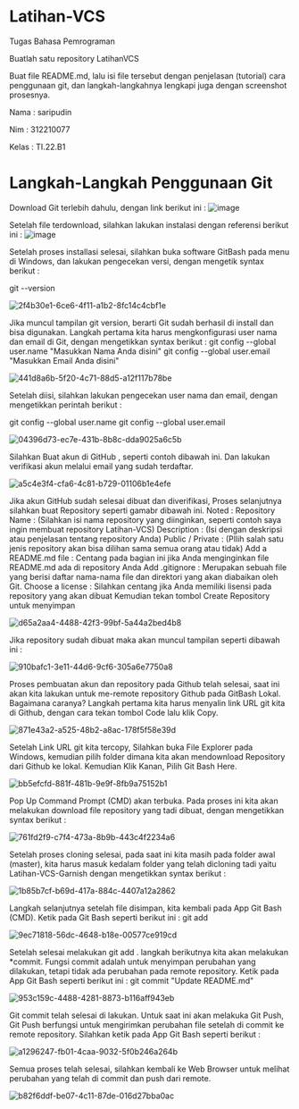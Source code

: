 # Latihan-VCS
Tugas Bahasa Pemrograman

Buatlah satu repository LatihanVCS

Buat file README.md, lalu isi file tersebut dengan penjelasan (tutorial) cara penggunaan git, dan langkah-langkahnya lengkapi juga dengan screenshot prosesnya.

Nama : saripudin

Nim : 312210077

Kelas : TI.22.B1

# Langkah-Langkah Penggunaan Git
Download Git terlebih dahulu, dengan link berikut ini : ![image](https://user-images.githubusercontent.com/115473865/196014793-e5d768dc-3395-4b11-95d9-505d829e39f3.png)



Setelah file terdownload, silahkan lakukan instalasi dengan referensi berikut ini : ![image](https://user-images.githubusercontent.com/115473865/196014818-f4890763-6893-4981-8305-09be8b89b97e.png)


Setelah proses installasi selesai, silahkan buka software GitBash pada menu di Windows, dan lakukan pengecekan versi, dengan mengetik syntax berikut :

git --version

![2f4b30e1-6ce6-4f11-a1b2-8fc14c4cbf1e](https://user-images.githubusercontent.com/115473865/196014837-7854b32c-efe7-4f5f-9b19-ec4681cc4ee9.jpg)

Jika muncul tampilan git version, berarti Git sudah berhasil di install dan bisa digunakan. Langkah pertama kita harus mengkonfigurasi user nama dan email di Git, dengan mengetikkan syntax berikut :
git config --global user.name "Masukkan Nama Anda disini" git config --global user.email "Masukkan Email Anda disini"

![441d8a6b-5f20-4c71-88d5-a12f117b78be](https://user-images.githubusercontent.com/115473865/196015350-abdaedcc-43b8-4676-a5aa-fd1bee0ca525.jpg)

Setelah diisi, silahkan lakukan pengecekan user nama dan email, dengan mengetikkan perintah berikut :

git config --global user.name git config --global user.email

![04396d73-ec7e-431b-8b8c-dda9025a6c5b](https://user-images.githubusercontent.com/115473865/196015381-7a27cb43-28eb-4de3-89a0-21cf286f64ac.jpg)

Silahkan Buat akun di GitHub , seperti contoh dibawah ini. Dan lakukan verifikasi akun melalui email yang sudah terdaftar.

![a5c4e3f4-cfa6-4c81-b729-01106b1e4efe](https://user-images.githubusercontent.com/115473865/196015444-9773c2bd-179d-4c9d-ae52-57293cd5ae7e.jpg)

Jika akun GitHub sudah selesai dibuat dan diverifikasi, Proses selanjutnya silahkan buat Repository seperti gamabr dibawah ini. Noted :
Repository Name : (Silahkan isi nama repository yang diinginkan, seperti contoh saya ingin membuat repository Latihan-VCS)
Description : (Isi dengan deskripsi atau penjelasan tentang repository Anda)
Public / Private : (PIlih salah satu jenis repository akan bisa dilihan sama semua orang atau tidak)
Add a README.md file : Centang pada bagian ini jika Anda menginginkan file README.md ada di repository Anda
Add .gitignore : Merupakan sebuah file yang berisi daftar nama-nama file dan direktori yang akan diabaikan oleh Git.
Choose a license : Silahkan centang jika Anda memiliki lisensi pada repository yang akan dibuat Kemudian tekan tombol Create Repository untuk menyimpan

![d65a2aa4-4488-42f3-99bf-5a44a2bed4b8](https://user-images.githubusercontent.com/115473865/196016631-37266192-9ee4-477c-8cba-04f6bbabd5c9.jpg)

Jika repository sudah dibuat maka akan muncul tampilan seperti dibawah ini :

![910bafc1-3e11-44d6-9cf6-305a6e7750a8](https://user-images.githubusercontent.com/115473865/196017491-8301d25b-bfc9-4afb-b86f-a1feac68a738.jpg)

Proses pembuatan akun dan repository pada Github telah selesai, saat ini akan kita lakukan untuk me-remote repository Github pada GitBash Lokal. Bagaimana caranya? Langkah pertama kita harus menyalin link URL git kita di Github, dengan cara tekan tombol Code lalu klik Copy.

![871e43a2-a525-48b2-a8ac-178f5f58e39d](https://user-images.githubusercontent.com/115473865/196017594-31f62ffd-a4c2-4ee0-ae6d-cca5bf09dabc.jpg)

Setelah Link URL git kita tercopy, Silahkan buka File Explorer pada Windows, kemudian pilih folder dimana kita akan mendownload Repository dari Github ke lokal. Kemudian Klik Kanan, Pilih Git Bash Here.

![bb5efcfd-881f-481b-9e9f-8fb9a75152b1](https://user-images.githubusercontent.com/115473865/196017664-14d09b2d-85b0-4eec-bc83-e6f8ac4dec12.jpg)

Pop Up Command Prompt (CMD) akan terbuka. Pada proses ini kita akan melakukan download file repository yang tadi dibuat, dengan mengetikkan syntax berikut :

![761fd2f9-c7f4-473a-8b9b-443c4f2234a6](https://user-images.githubusercontent.com/115473865/196017725-07439c1b-b329-41da-aa4a-82bf9b720036.jpg)


Setelah proses cloning selesai, pada saat ini kita masih pada folder awal (master), kita harus masuk kedalam folder yang telah dicloning tadi yaitu Latihan-VCS-Garnish dengan mengetikkan syntax berikut :

![1b85b7cf-b69d-417a-884c-4407a12a2862](https://user-images.githubusercontent.com/115473865/196017752-b9cb269e-acaa-4db4-ac0a-bf945351e489.jpg)

Langkah selanjutnya setelah file disimpan, kita kembali pada App Git Bash (CMD). Ketik pada Git Bash seperti berikut ini :
git add

![9ec71818-56dc-4648-b18e-00577ce919cd](https://user-images.githubusercontent.com/115473865/196020035-df22ab3d-c8c4-464d-bdba-c27ca54be13d.jpg)

Setelah selesai melakukan git add . langkah berikutnya kita akan melakukan *commit. Fungsi commit adalah untuk menyimpan perubahan yang dilakukan, tetapi tidak ada perubahan pada remote repository. Ketik pada App Git Bash seperti berikut ini :
git commit "Update README.md"

![953c159c-4488-4281-8873-b116aff943eb](https://user-images.githubusercontent.com/115473865/196020147-e531750b-9a9a-4c4d-86d8-b98e6e6aa865.jpg)

Git commit telah selesai di lakukan. Untuk saat ini akan melakuka Git Push, Git Push berfungsi untuk mengirimkan perubahan file setelah di commit ke remote repository. Silahkan ketik pada App Git Bash seperti berikut :

![a1296247-fb01-4caa-9032-5f0b246a264b](https://user-images.githubusercontent.com/115473865/196020188-d9aa5b1d-a465-4208-898d-0db26fb0abce.jpg)

Semua proses telah selesai, silahkan kembali ke Web Browser untuk melihat perubahan yang telah di commit dan push dari remote.

![b82f6ddf-be07-4c11-87de-016d27bba0ac](https://user-images.githubusercontent.com/115473865/196021366-ed2e5a28-825a-4e23-a2e3-a78b3a45ff1b.jpg)





